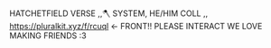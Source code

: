 HATCHETFIELD VERSE ,,🪓
  SYSTEM, HE/HIM COLL
,, https://pluralkit.xyz/f/rcuql <- FRONT!!
  PLEASE INTERACT WE LOVE MAKING FRIENDS :3 
